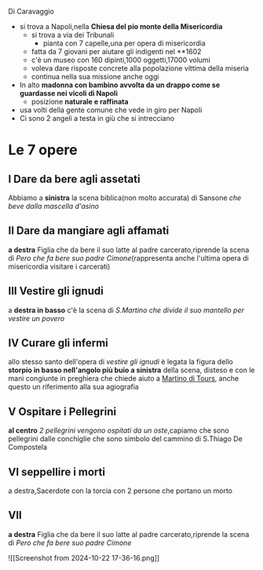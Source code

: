 Di Caravaggio
- si trova a Napoli,nella **Chiesa del pio monte della Misericordia**
	-  si trova a via dei Tribunali
		- pianta con 7 capelle,una per opera di misericordia
	- fatta da 7 giovani per aiutare gli indigenti nel **1602
	- c'è un museo con 160 dipinti,1000 oggetti,17000 volumi
	- voleva dare risposte concrete alla popolazione vittima della miseria
	- continua nella sua missione anche oggi
- In alto **madonna con bambino avvolta da un drappo come se guardasse nei vicoli di Napoli**
	- posizione **naturale e raffinata**
- usa volti della gente comune che vede in giro per Napoli
- Ci sono 2 angeli a testa in giù che si intrecciano
# Le 7 opere
## I Dare da bere agli assetati
Abbiamo a **sinistra** la scena biblica(non molto accurata) di Sansone *che beve dalla mascella d'asino*
## II Dare da mangiare agli affamati
 **a destra** Figlia che da bere il suo latte al padre carcerato,riprende la scena di *Pero che fa bere suo padre Cimone*(rappresenta anche l'ultima opera di misericordia visitare i carcerati)
## III Vestire gli ignudi
a **destra in basso** c'è la scena di *S.Martino che divide il suo mantello per vestire un povero*
## IV Curare gli infermi
allo stesso santo dell'opera di _vestire gli ignudi_ è legata la figura dello **storpio in basso nell'angolo più buio a sinistra** della scena, disteso e con le mani congiunte in preghiera che chiede aiuto a [Martino di Tours](https://it.wikipedia.org/wiki/Martino_di_Tours "Martino di Tours"), anche questo un riferimento alla sua agiografia
## V Ospitare i Pellegrini
 **al centro** *2 pellegrini vengono ospitati da un oste*,capiamo che sono pellegrini dalle conchiglie che sono simbolo del cammino di S.Thiago De Compostela
## VI seppellire i morti
a destra,Sacerdote con la torcia con 2 persone che portano un morto
## VII
**a destra** Figlia che da bere il suo latte al padre carcerato,riprende la scena di *Pero che fa bere suo padre Cimone*

![[Screenshot from 2024-10-22 17-36-16.png]]